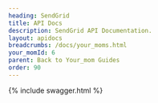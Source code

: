 ```yaml
---
heading: SendGrid
title: API Docs
description: SendGrid API Documentation.
layout: apidocs
breadcrumbs: /docs/your_moms.html
your_momId: 6
parent: Back to Your_mom Guides
order: 90
---
```


{% include swagger.html %}
